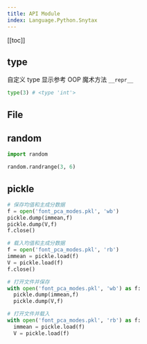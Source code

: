 ```yaml
---
title: API Module
index: Language.Python.Snytax
---
```


[[toc]]

## type

自定义 type 显示参考 OOP 魔术方法 `__repr__`

``` py
type(3) # <type 'int'>
```

## File

## random

``` py
import random

random.randrange(3, 6) 
```



## pickle

``` py
# 保存均值和主成分数据
f = open('font_pca_modes.pkl', 'wb')
pickle.dump(immean,f)
pickle.dump(V,f)
f.close()

# 载入均值和主成分数据
f = open('font_pca_modes.pkl', 'rb')
immean = pickle.load(f)
V = pickle.load(f)
f.close()

# 打开文件并保存
with open('font_pca_modes.pkl', 'wb') as f:
  pickle.dump(immean,f)
  pickle.dump(V,f)

# 打开文件并载入
with open('font_pca_modes.pkl', 'rb') as f:
  immean = pickle.load(f)
  V = pickle.load(f)
```